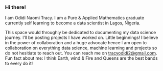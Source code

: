 ### **Hi there!**

I am Odidi Naomi Tracy.
I am a Pure & Applied Mathematics graduate currently self learning to become a data scientist in Lagos, Nigeria. 


This space would throughly be dedicated to documenting my data science journey. I'll be posting projects I have worked on. Little beginnings!
I believe in the power of collaboration and a huge advocate hence I am open to collaboration on everything data science, machine learning and projects so do not hesitiate to reach out.
You can reach me on tracyodidi2@gmail.com.
Fun fact about me: I think Earth, wind & Fire and Queens are the best bands to every do it!
